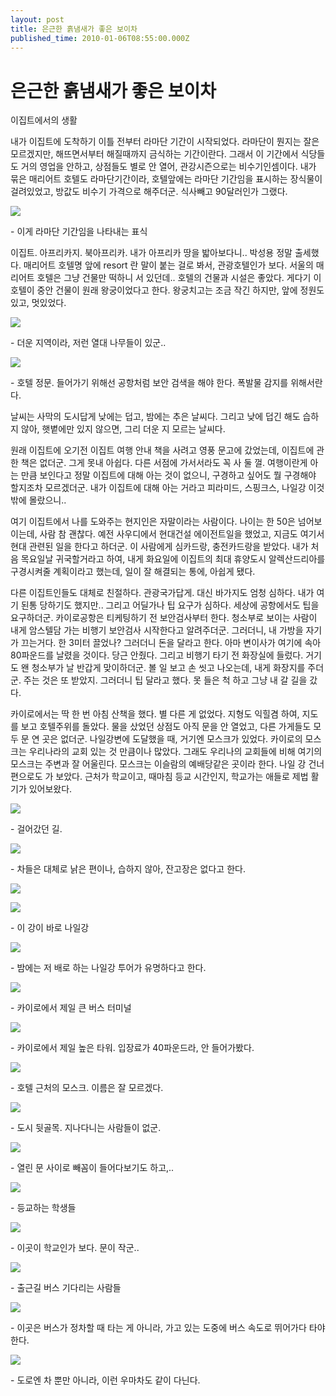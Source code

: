 ```yaml
---
layout: post
title: 은근한 흙냄새가 좋은 보이차
published_time: 2010-01-06T08:55:00.000Z
---
```


# 은근한 흙냄새가 좋은 보이차


이집트에서의 생활

내가 이집트에 도착하기 이틀 전부터 라마단 기간이 시작되었다. 라마단이 뭔지는 잘은 모르겠지만, 해뜨면서부터 해질때까지 금식하는 기간이란다. 그래서 이 기간에서 식당들도 거의 영업을 안하고, 상점들도 별로 안 열어, 관강시즌으로는 비수기인셈이다. 내가 묶은 매리어트 호텔도 라마단기간이라, 호텔앞에는 라마단 기간임을 표시하는 장식물이 걸려있었고, 방값도 비수기 가격으로 해주더군. 식사빼고 90달러인가 그랬다.

![](../pds/200902/04/80/a0109780_498979576c323.jpg)

\- 이게 라마단 기간임을 나타내는 표식

이집트. 아프리카지. 북아프리카. 내가 아프리카 땅을 밟아보다니.. 박성용 정말 출세했다. 매리어트 호텔명 앞에 resort 란 말이 붙는 걸로 봐서, 관광호텔인가 보다. 서울의 매리어트 호텔은 그냥 건물만 떡하니 서 있던데.. 호텔의 건물과 시설은 좋았다. 게다기 이 호텔이 중안 건물이 원래 왕궁이었다고 한다. 왕궁치고는 조금 작긴 하지만, 앞에 정원도 있고, 멋있었다.

![](../pds/200902/04/80/a0109780_4989795799403.jpg)

\- 더운 지역이라, 저런 열대 나무들이 있군..

![](../pds/200902/04/80/a0109780_49897957c188d.jpg)

\- 호텔 정문. 들어가기 위해선 공항처럼 보안 검색을 해야 한다. 폭발물 감지를 위해서란다.

날씨는 사막의 도시답게 낮에는 덥고, 밤에는 추은 날씨다. 그리고 낮에 덥긴 해도 습하지 않아, 햇볕에만 있지 않으면, 그리 더운 지 모르는 날씨다.

원래 이집트에 오기전 이집트 여행 안내 책을 사려고 영풍 문고에 갔었는데, 이집트에 관한 책은 없더군. 그게 못내 아쉽다. 다른 서점에 가서서라도 꼭 사 둘 껄. 여행이란게 아는 만큼 보인다고 정말 이집트에 대해 아는 것이 없으니, 구경하고 싶어도 뭘 구경해야 할지조차 모르겠더군. 내가 이집트에 대해 아는 거라고 피라미드, 스핑크스, 나일강 이것밖에 몰랐으니..

여기 이집트에서 나를 도와주는 현지인은 자말이라는 사람이다. 나이는 한 50은 넘어보이는데, 사람 참 괜찮다. 예전 사우디에서 현대건설 에이전트일을 했었고, 지금도 여기서 현대 관련된 일을 한다고 하더군. 이 사람에게 심카드랑, 충전카드랑을 받았다. 내가 처음 목요일날 귀국할거라고 하여, 내게 화요일에 이집트의 최대 휴양도시 알렉산드리아를 구경시켜줄 계획이라고 했는데, 일이 잘 해결되는 통에, 아쉽게 됐다.

다른 이집트인들도 대체로 친절하다. 관광국가답게. 대신 바가지도 엄청 심하다. 내가 여기 된통 당하기도 했지만.. 그리고 어딜가나 팁 요구가 심하다. 세상에 공항에서도 팁을 요구하더군. 카이로공항은 티케팅하기 전 보안검사부터 한다. 청소부로 보이는 사람이 내게 암스텔담 가는 비행기 보안검사 시작한다고 알려주더군. 그러더니, 내 가방을 자기가 끄는거다. 한 3미터 끌었나? 그러더니 돈을 달라고 한다. 아마 변이사가 여기에 속아 80파운드를 날렸을 것이다. 당근 안줬다. 그리고 비행기 타기 전 화장실에 들렀다. 거기도 왠 청소부가 날 반갑게 맞이하더군. 볼 일 보고 손 씻고 나오는데, 내게 화장지를 주더군. 주는 것은 또 받았지. 그러더니 팁 달라고 했다. 못 들은 척 하고 그냥 내 갈 길을 갔다.

카이로에서는 딱 한 번 아침 산책을 했다. 별 다른 게 없었다. 지형도 익힐겸 하여, 지도를 보고 호텔주위를 돌았다. 물을 샀었던 상점도 아직 문을 안 열었고, 다른 가게들도 모두 문 연 곳은 없더군. 나일강변에 도달했을 때, 거기엔 모스크가 있었다. 카이로의 모스크는 우리나라의 교회 있는 것 만큼이나 많았다. 그래도 우리나의 교회들에 비해 여기의 모스크는 주변과 잘 어울린다. 모스크는 이슬람의 예배당같은 곳이라 한다. 나일 강 건너편으로도 가 보았다. 근처가 학교이고, 때마침 등교 시간인지, 학교가는 애들로 제법 활기가 있어보왔다.

![](../pds/200902/04/80/a0109780_49897957e28d9.jpg)

\- 걸어갔던 길.

![](../pds/200902/04/80/a0109780_49897957f3f3a.jpg)

\- 차들은 대체로 낡은 편이나, 습하지 않아, 잔고장은 없다고 한다.

![](../pds/200902/04/80/a0109780_49897957e28d9.jpg)

![](../pds/200902/04/80/a0109780_4989795843641.jpg)

\- 이 강이 바로 나일강

![](../pds/200902/04/80/a0109780_4989795859c30.jpg)

\- 밤에는 저 배로 하는 나일강 투어가 유명하다고 한다.

![](../pds/200902/04/80/a0109780_498979586f2df.jpg)

\- 카이로에서 제일 큰 버스 터미널

![](../pds/200902/04/80/a0109780_498979588116b.jpg)

\- 카이로에서 제일 높은 타워. 입장료가 40파운드라, 안 들어가봤다.

![](../pds/200902/04/80/a0109780_4989795898380.jpg)

\- 호텔 근처의 모스크. 이름은 잘 모르겠다.

![](../pds/200902/04/80/a0109780_49897958af8b0.jpg)

\- 도시 뒷골목. 지나다니는 사람들이 없군.

![](../pds/200902/04/80/a0109780_49897958c3b6a.jpg)

\- 열린 문 사이로 빼꼼이 들어다보기도 하고,..

![](../pds/200902/04/80/a0109780_49897958d869a.jpg)

\- 등교하는 학생들

![](../pds/200902/04/80/a0109780_49897958ecdd5.jpg)

\- 이곳이 학교인가 보다. 문이 작군..

![](../pds/200902/04/80/a0109780_498979590ce75.jpg)

\- 출근길 버스 기다리는 사람들

![](../pds/200902/04/80/a0109780_4989795931ea0.jpg)

\- 이곳은 버스가 정차할 때 타는 게 아니라, 가고 있는 도중에 버스 속도로 뛰어가다 타야한다.

![](../pds/200902/04/80/a0109780_498979594f349.jpg)

\- 도로엔 차 뿐만 아니라, 이런 우마차도 같이 다닌다.


